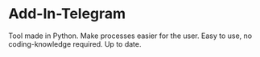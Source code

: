 # Add-In-Telegram
Tool made in Python. Make processes easier for the user. Easy to use, no coding-knowledge required. Up to date.
